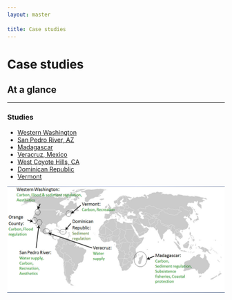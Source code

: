 ```yaml
---
layout: master

title: Case studies
---
```

# Case studies

<div id="case-study-sidebar" markdown="1">

## At a glance
---------------

### Studies

* [Western Washington](/case_studies/westernwa.html)
* [San Pedro River, AZ](/case_studies/sanpedro.html)
* [Madagascar](/case_studies/madagascar.html)
* [Veracruz, Mexico](/case_studies/veracruz.html)
* [West Coyote Hills, CA](/case_studies/coyotehills.html)
* [Dominican Republic](/case_studies/dominicanrep.html)
* [Vermont](/case_studies/vermont.html)

</div>

<div id="case-study-details" markdown="1">

![ARIES Case Studies](/images/casestudymap.jpg)

</div>
